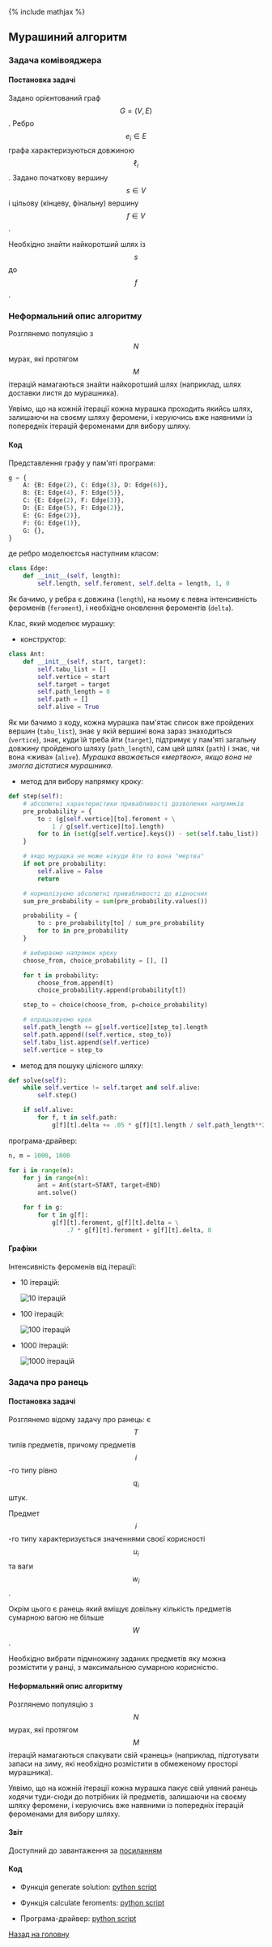 {% include mathjax %}

## Мурашиний алгоритм

### Задача комівояджера

#### Постановка задачі

Задано орієнтований граф $$G = (V, E)$$. Ребро $$e_i \in E$$ графа характеризуються довжиною $$\ell_i$$. Задано початкову вершину $$s \in V$$ і цільову (кінцеву, фінальну) вершину $$f \in V$$.

Необхідно знайти найкоротший шлях із $$s$$ до $$f$$.

### Неформальний опис алгоритму

Розглянемо популяцію з $$N$$ мурах, які протягом $$M$$ ітерацій намагаються знайти найкоротший шлях (наприклад, шлях доставки листя до мурашника). 

Уявімо, що на кожній ітерації кожна мурашка проходить якийсь шлях, залишаючи на своєму шляху феромени, і керуючись вже наявними із попередніх ітерацій фероменами для вибору шляху.

<!-- #### Звіт

Доступний до завантаження за [посиланням](traveling-salesman/report.pdf) -->

#### Код

Представлення графу у пам'яті програми:

```python
g = {
	A: {B: Edge(2), C: Edge(3), D: Edge(6)},
	B: {E: Edge(4), F: Edge(5)},
	C: {E: Edge(2), F: Edge(3)},
	D: {E: Edge(5), F: Edge(2)},
	E: {G: Edge(2)},
	F: {G: Edge(1)},
	G: {},
}
```

де ребро моделюєтсья наступним класом:

```python
class Edge:
	def __init__(self, length):
		self.length, self.feroment, self.delta = length, 1, 0
```

Як бачимо, у ребра є довжина (`length`), на ньому є певна інтенсивність фероменів (`feroment`), і необхідне оновлення фероментів (`delta`).

Клас, який моделює мурашку:

- конструктор:

```python
class Ant:
	def __init__(self, start, target):
		self.tabu_list = []
		self.vertice = start
		self.target = target
		self.path_length = 0
		self.path = []
		self.alive = True
```

Як ми бачимо з коду, кожна мурашка пам'ятає список вже пройдених вершин (`tabu_list`), знає у якій вершині вона зараз знаходиться (`vertice`), знає, куди їй треба йти (`target`), підтримує у пам'яті загальну довжину пройденого шляху (`path_length`), сам цей шлях (`path`) і знає, чи вона &laquo;жива&raquo; (`alive`). _Мурашка вважається &laquo;мертвою&raquo;, якщо вона не змогла дістатися мурашника._

- метод для вибору напрямку кроку:

```python
def step(self):
	# абсолютні характеристики привабливості дозволених напрямків
	pre_probability = { 
		to : (g[self.vertice][to].feroment + \
			1 / g[self.vertice][to].length)
		for to in (set(g[self.vertice].keys()) - set(self.tabu_list))
	}

	# якщо мурашка не може нікуди йти то вона "мертва"
	if not pre_probability:
		self.alive = False
		return

	# нормалізуємо абсолютні привабливості до відносних
	sum_pre_probability = sum(pre_probability.values())

	probability = {
		to : pre_probability[to] / sum_pre_probability
		for to in pre_probability
	}

	# вибираємо напрямок кроку
	choose_from, choice_probability = [], []

	for t in probability:
		choose_from.append(t)
		choice_probability.append(probability[t])

	step_to = choice(choose_from, p=choice_probability)

	# опрацьовуємо крок
	self.path_length += g[self.vertice][step_to].length
	self.path.append((self.vertice, step_to))
	self.tabu_list.append(self.vertice)
	self.vertice = step_to
```

- метод для пошуку цілісного шляху:

```python
def solve(self):
	while self.vertice != self.target and self.alive:
		self.step()

	if self.alive:
		for f, t in self.path:
			g[f][t].delta += .05 * g[f][t].length / self.path_length**2
```

програма-драйвер:

```python
n, m = 1000, 1000

for i in range(m):
	for j in range(n):
		ant = Ant(start=START, target=END)
		ant.solve()

	for f in g:
		for t in g[f]:
			g[f][t].feroment, g[f][t].delta = \
				.7 * g[f][t].feroment + g[f][t].delta, 0
```

#### Графіки

Інтенсивність фероменів від ітерації:

- 10 ітерацій:

	![10 ітерацій](traveling-salesman/feroment_10.png)

- 100 ітерацій:

	![100 ітерацій](traveling-salesman/feroment_100.png)

- 1000 ітерацій:

	![1000 ітерацій](traveling-salesman/feroment_1000.png)

### Задача про ранець

#### Постановка задачі

Розглянемо відому задачу про ранець: є $$T$$ типів предметів, причому предметів $$i$$-го типу рівно $$q_i$$ штук. 

Предмет $$i$$-го типу характеризується значеннями своєї корисності $$u_i$$ та ваги $$w_i$$. 

Окрім цього є ранець який вміщує довільну кількість предметів сумарною вагою не більше $$W$$. 

Необхідно вибрати підмножину заданих предметів яку можна розмістити у ранці, з максимальною сумарною корисністю.

#### Неформальний опис алгоритму

Розглянемо популяцію з $$N$$ мурах, які протягом $$M$$ ітерацій намагаються спакувати свій &laquo;ранець&raquo; (наприклад, підготувати запаси на зиму, які необхідно розмістити в обмеженому просторі мурашника). 

Уявімо, що на кожній ітерації кожна мурашка пакує свій уявний ранець ходячи туди-сюди до потрібних їй предметів, залишаючи на своєму шляху феромени, і керуючись вже наявними із попередніх ітерацій фероменами для вибору шляху.

#### Звіт 

Доступний до завантаження за [посиланням](knapsack/report.pdf)

#### Код

- Функція generate solution: [python script](knapsack/generate_solution.py)

- Функція calculate feroments: [python script](knapsack/calculate_feroments.py)

- Програма-драйвер: [python script](knapsack/main.py)

[Назад на головну](../README.md)
